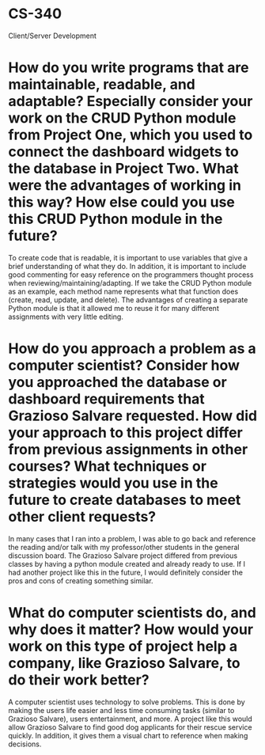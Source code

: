 # CS-340
Client/Server Development

# How do you write programs that are maintainable, readable, and adaptable? Especially consider your work on the CRUD Python module from Project One, which you used to connect the dashboard widgets to the database in Project Two. What were the advantages of working in this way? How else could you use this CRUD Python module in the future?
To create code that is readable, it is important to use variables that give a brief understanding of what they do. In addition, it is important to include good commenting for easy reference on the programmers thought process when reviewing/maintaining/adapting. If we take the CRUD Python module as an example, each method name represents what that function does (create, read, update, and delete). The advantages of creating a separate Python module is that it allowed me to reuse it for many different assignments with very little editing. 

# How do you approach a problem as a computer scientist? Consider how you approached the database or dashboard requirements that Grazioso Salvare requested. How did your approach to this project differ from previous assignments in other courses? What techniques or strategies would you use in the future to create databases to meet other client requests?
In many cases that I ran into a problem, I was able to go back and reference the reading and/or talk with my professor/other students in the general discussion board. The Grazioso Salvare project differed from previous classes by having a python module created and already ready to use. If I had another project like this in the future, I would definitely consider the pros and cons of creating something similar. 

# What do computer scientists do, and why does it matter? How would your work on this type of project help a company, like Grazioso Salvare, to do their work better?
A computer scientist uses technology to solve problems. This is done by making the users life easier and less time consuming tasks (similar to Grazioso Salvare), users entertainment, and more. A project like this would allow Grazioso Salvare to find good dog applicants for their rescue service quickly. In addition, it gives them a visual chart to reference when making decisions. 
